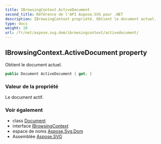 ```yaml
---
title: IBrowsingContext.ActiveDocument
second_title: Référence de l'API Aspose.SVG pour .NET
description: IBrowsingContext propriété. Obtient le document actuel.
type: docs
weight: 10
url: /fr/net/aspose.svg.dom/ibrowsingcontext/activedocument/
---
```

## IBrowsingContext.ActiveDocument property

Obtient le document actuel.

```csharp
public Document ActiveDocument { get; }
```

### Valeur de la propriété

Le document actif.

### Voir également

* class [Document](../../document/)
* interface [IBrowsingContext](../)
* espace de noms [Aspose.Svg.Dom](../../ibrowsingcontext/)
* Assemblée [Aspose.SVG](../../../)


